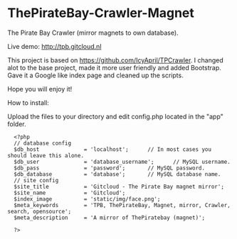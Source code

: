 ThePirateBay-Crawler-Magnet
===========================

The Pirate Bay Crawler (mirror magnets to own database).

Live demo: http://tpb.gitcloud.nl

This project is based on https://github.com/IcyApril/TPCrawler. I changed alot to the base project, made it more
user friendly and added Bootstrap. Gave it a Google like index page and cleaned up the scripts. 


Hope you will enjoy it!


How to install:

Upload the files to your directory and edit config.php located in the "app" folder.



      <?php
      // database config
      $db_host		      	= 'localhost';		// In most cases you should leave this alone.
      $db_user		      	= 'database_username';		// MySQL username.
      $db_pass		      	= 'password';		// MySQL password.
      $db_database	      	= 'database';		// MySQL database name.
      // site config
      $site_title			= 'Gitcloud - The Pirate Bay magnet mirror';
      $site_name			= 'Gitcloud';
      $index_image	      	= 'static/img/face.png';
      $meta_keywords		= 'TPB, ThePirateBay, Magnet, mirror, Crawler, search, opensource';
      $meta_description 	= 'A mirror of ThePiratebay (magnet)';
      
      ?>
